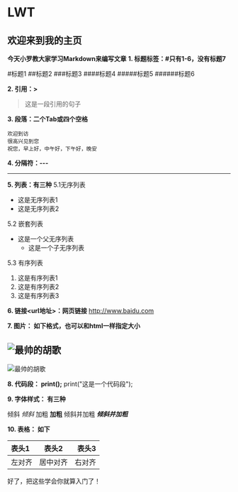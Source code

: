 # LWT
## 欢迎来到我的主页

**今天小罗教大家学习Markdown来编写文章**
**1. 标题标签：#只有1-6，没有标题7**

#标题1
##标题2
###标题3
####标题4
#####标题5
######标题6

**2. 引用：>**
>这是一段引用的句子

**3. 段落：二个Tab或四个空格**

    欢迎到访
    很高兴见到您
    祝您，早上好，中午好，下午好，晚安
  
**4. 分隔符：---**

---

**5. 列表：有三种**
5.1无序列表
* 这是无序列表1
* 这是无序列表2

5.2 嵌套列表

+ 这是一个父无序列表
  - 这是一个子无序列表

5.3 有序列表
1. 这是有序列表1
2. 这是有序列表2
3. 这是有序列表3

**6. 链接<url地址>：网页链接**
<http://www.baidu.com>

**7. 图片： 如下格式，也可以和html一样指定大小**

![最帅的胡歌](http://upload-images.jianshu.io/upload_images/8111467-61b2add239790d78.jpg?imageMogr2/auto-orient/strip%7CimageView2/2/w/1240)
---

![最帅的胡歌](http://upload-images.jianshu.io/upload_images/8111467-61b2add239790d78.jpg?imageMogr2/auto-orient/strip%7CimageView2/2/w/1240)

**8. 代码段： print();**
print("这是一个代码段");

**9. 字体样式： 有三种**

倾斜   *倾斜*
加粗   **加粗**
倾斜并加粗   ***倾斜并加粗***

**10. 表格： 如下**

表头1|表头2|表头3
:----|:-----:|-----:
左对齐|居中对齐|右对齐

好了，把这些学会你就算入门了！
